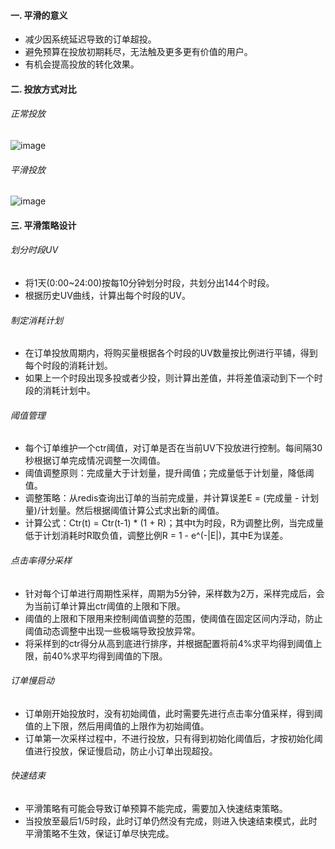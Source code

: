 #### 一. 平滑的意义
* 减少因系统延迟导致的订单超投。
* 避免预算在投放初期耗尽，无法触及更多更有价值的用户。
* 有机会提高投放的转化效果。


#### 二. 投放方式对比
###### 正常投放
![image](/uploads/38bf0779b72c19e6ac96f2a907da8cc6/image.png)

###### 平滑投放
![image](/uploads/771ae34ea2ac01bdf7701fcd129a92b7/image.png)

#### 三. 平滑策略设计
###### 划分时段UV
* 将1天(0:00~24:00)按每10分钟划分时段，共划分出144个时段。
* 根据历史UV曲线，计算出每个时段的UV。

###### 制定消耗计划
* 在订单投放周期内，将购买量根据各个时段的UV数量按比例进行平铺，得到每个时段的消耗计划。
* 如果上一个时段出现多投或者少投，则计算出差值，并将差值滚动到下一个时段的消耗计划中。

###### 阈值管理
* 每个订单维护一个ctr阈值，对订单是否在当前UV下投放进行控制。每间隔30秒根据订单完成情况调整一次阈值。
* 阈值调整原则：完成量大于计划量，提升阈值；完成量低于计划量，降低阈值。
* 调整策略：从redis查询出订单的当前完成量，并计算误差E = (完成量 - 计划量)/计划量。然后根据阈值计算公式求出新的阈值。
* 计算公式：Ctr(t) = Ctr(t-1) * (1 + R)；其中t为时段，R为调整比例，当完成量低于计划消耗时R取负值，调整比例R = 1 - e^(-|E|)，其中E为误差。

###### 点击率得分采样
* 针对每个订单进行周期性采样，周期为5分钟，采样数为2万，采样完成后，会为当前订单计算出ctr阈值的上限和下限。
* 阈值的上限和下限用来控制阈值调整的范围，使阈值在固定区间内浮动，防止阈值动态调整中出现一些极端导致投放异常。
* 将采样到的ctr得分从高到底进行排序，并根据配置将前4%求平均得到阈值上限，前40%求平均得到阈值的下限。

###### 订单慢启动
* 订单刚开始投放时，没有初始阈值，此时需要先进行点击率分值采样，得到阈值的上下限，然后用阈值的上限作为初始阈值。
* 订单第一次采样过程中，不进行投放，只有得到初始化阈值后，才按初始化阈值进行投放，保证慢启动，防止小订单出现超投。

###### 快速结束
* 平滑策略有可能会导致订单预算不能完成，需要加入快速结束策略。
* 当投放至最后1/5时段，此时订单仍然没有完成，则进入快速结束模式，此时平滑策略不生效，保证订单尽快完成。

